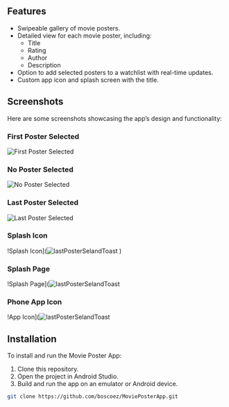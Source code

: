 ## Features
- Swipeable gallery of movie posters.
- Detailed view for each movie poster, including:
  - Title
  - Rating
  - Author
  - Description
- Option to add selected posters to a watchlist with real-time updates.
- Custom app icon and splash screen with the title.

## Screenshots
Here are some screenshots showcasing the app’s design and functionality:

### First Poster Selected
![First Poster Selected](![firstPosterSel](https://github.com/user-attachments/assets/c74a9608-220f-4cc8-bc1c-cbccbf4d8b19)
)

### No Poster Selected
![No Poster Selected](![noSelection](https://github.com/user-attachments/assets/806cb65a-7965-4d3b-9769-0bd7a2acb104)
)

### Last Poster Selected
![Last Poster Selected](![lastPosterSelandToast](https://github.com/user-attachments/assets/5f596a2b-44b8-4f5a-aecd-39efcd4604c8)
)

### Splash Icon
!Splash Icon](![lastPosterSelandToast](https://github.com/user-attachments/assets/5f596a2b-44b8-4f5a-aecd-39efcd4604c8)
)

### Splash Page
!Splash Page](![lastPosterSelandToast](![splash](https://github.com/user-attachments/assets/2b61abd2-4276-4f2b-8b1b-d7eba2a69545)
)

### Phone App Icon
!App Icon](![lastPosterSelandToast](![homeIcon](https://github.com/user-attachments/assets/ac0c9529-0351-479d-a7d4-ed50c6f71821)
)


## Installation
To install and run the Movie Poster App:
1. Clone this repository.
2. Open the project in Android Studio.
3. Build and run the app on an emulator or Android device.

```bash
git clone https://github.com/boscoez/MoviePosterApp.git
